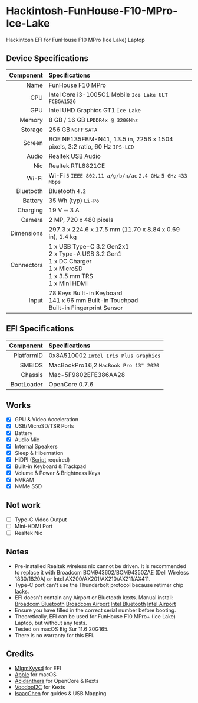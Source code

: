# Hackintosh-FunHouse-F10-MPro-Ice-Lake
Hackintosh EFI for FunHouse F10 MPro (Ice Lake) Laptop

## Device Specifications

Component  | Specifications
----------:|:----------
Name       | FunHouse F10 MPro
CPU        | Intel Core i3-1005G1 Mobile `Ice Lake ULT` `FCBGA1526`
GPU        | Intel UHD Graphics GT1 `Ice Lake`
Memory     | 8 GB / 16 GB `LPDDR4x @ 3200Mhz`
Storage    | 256 GB `NGFF` `SATA`
Screen     | BOE NE135FBM-N41, 13.5 in, 2256 x 1504 pixels, 3:2 ratio, 60 Hz `IPS-LCD`
Audio      | Realtek USB Audio
Nic        | Realtek RTL8821CE
Wi-Fi      | Wi-Fi `5` `IEEE 802.11 a/g/b/n/ac` `2.4 GHz` `5 GHz` `433 Mbps`
Bluetooth  | Bluetooth `4.2`
Battery    | 35 Wh (typ) `Li-Po`
Charging   | 19 V ⎓ 3 A
Camera     | 2 MP, 720 x 480 pixels
Dimensions | 297.3 x 224.6 x 17.5 mm (11.70 x 8.84 x 0.69 in), 1.4 kg
Connectors | 1 x USB Type-C 3.2 Gen2x1<br/>2 x Type-A USB 3.2 Gen1<br/>1 x DC Charger<br/>1 x MicroSD<br/>1 x 3.5 mm TRS<br/>1 x Mini HDMI
Input      | 78 Keys Built-in Keyboard<br/>141 x 96 mm Built-in Touchpad<br/>Built-in Fingerprint Sensor

## EFI Specifications

Component  | Specifications
----------:|:----------
PlatformID | 0x8A510002 `Intel Iris Plus Graphics`
SMBIOS     | MacBookPro16,2 `MacBook Pro 13" 2020`
Chassis    | Mac-5F9802EFE386AA28
BootLoader | OpenCore 0.7.6

## Works
- [x] GPU & Video Acceleration
- [x] USB/MicroSD/TSR Ports
- [x] Battery
- [x] Audio Mic
- [x] Internal Speakers
- [x] Sleep & Hibernation
- [x] HiDPI ([Script](https://github.com/xzhih/one-key-hidpi) required)
- [x] Built-in Keyboard & Trackpad
- [x] Volume & Power & Brightness Keys
- [x] NVRAM
- [x] NVMe SSD

## Not work
- [ ] Type-C Video Output
- [ ] Mini-HDMI Port
- [ ] Realtek Nic

## Notes
- Pre-installed Realtek wireless nic cannot be driven. It is recommended to replace it with Broadcom BCM943602/BCM94350ZAE (Dell Wireless 1830/1820A) or Intel AX200/AX201/AX210/AX211/AX411.
- Type-C port can't use the Thunderbolt protocol because retimer chip lacks.
- EFI doesn't contain any Airport or Bluetooth kexts. Manual install: [Broadcom Bluetooth](https://github.com/acidanthera/BrcmPatchRAM) [Broadcom Airport](https://github.com/acidanthera/AirportBrcmFixup) [Intel Bluetooth](https://github.com/OpenIntelWireless/IntelBluetoothFirmware) [Intel Airport](https://github.com/OpenIntelWireless/itlwm)
- Ensure you have filled in the correct serial number before booting.
- Theoretically, EFI can be used for FunHouse F10 MPro+ (Ice Lake) Laptop, but without any tests.
- Tested on macOS Big Sur 11.6 20G165.
- There is no warranty for this EFI.

## Credits
- [MlgmXyysd](https://github.com/MlgmXyysd) for EFI
- [Apple](https://www.apple.com/) for macOS
- [Acidanthera](https://github.com/acidanthera) for OpenCore & Kexts
- [VoodooI2C](https://github.com/VoodooI2C) for Kexts
- [IsaacChen](https://github.com/TingyiChen) for guides & USB Mapping